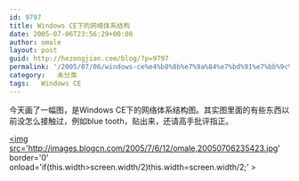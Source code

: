 ```yaml
---
id: 9797
title: Windows CE下的网络体系结构
date: 2005-07-06T23:56:29+00:00
author: omale
layout: post
guid: http://hezongjian.com/blog/?p=9797
permalink: '/2005/07/06/windows-ce%e4%b8%8b%e7%9a%84%e7%bd%91%e7%bb%9c%e4%bd%93%e7%b3%bb%e7%bb%93%e6%9e%84/'
category:   未分类
tags:   Windows CE
---
```

今天画了一幅图，是Windows&nbsp;CE下的网络体系结构图。其实图里面的有些东西以前没怎么接触过，例如blue&nbsp;tooth，贴出来，还请高手批评指正。

<a href='http://images.blogcn.com/2005/7/6/12/omale,20050706235423.jpg'  target='_blank' ><img src='http://images.blogcn.com/2005/7/6/12/omale,20050706235423.jpg' border='0' onload='if(this.width>screen.width/2)this.width=screen.width/2;&#8217; ></img></a>
